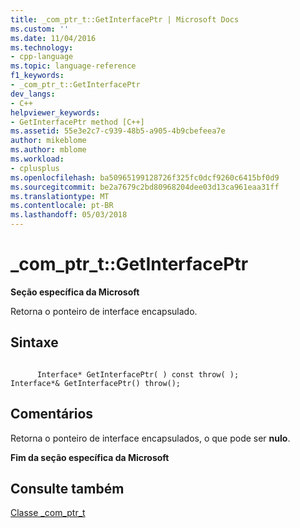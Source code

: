 ```yaml
---
title: _com_ptr_t::GetInterfacePtr | Microsoft Docs
ms.custom: ''
ms.date: 11/04/2016
ms.technology:
- cpp-language
ms.topic: language-reference
f1_keywords:
- _com_ptr_t::GetInterfacePtr
dev_langs:
- C++
helpviewer_keywords:
- GetInterfacePtr method [C++]
ms.assetid: 55e3e2c7-c939-48b5-a905-4b9cbefeea7e
author: mikeblome
ms.author: mblome
ms.workload:
- cplusplus
ms.openlocfilehash: ba50965199128726f325fc0dcf9260c6415bf0d9
ms.sourcegitcommit: be2a7679c2bd80968204dee03d13ca961eaa31ff
ms.translationtype: MT
ms.contentlocale: pt-BR
ms.lasthandoff: 05/03/2018
---
```

# <a name="comptrtgetinterfaceptr"></a>_com_ptr_t::GetInterfacePtr
**Seção específica da Microsoft**  
  
 Retorna o ponteiro de interface encapsulado.  
  
## <a name="syntax"></a>Sintaxe  
  
```  
  
      Interface* GetInterfacePtr( ) const throw( );   
Interface*& GetInterfacePtr() throw();  
```  
  
## <a name="remarks"></a>Comentários  
 Retorna o ponteiro de interface encapsulados, o que pode ser **nulo**.  
  
 **Fim da seção específica da Microsoft**  
  
## <a name="see-also"></a>Consulte também  
 [Classe _com_ptr_t](../cpp/com-ptr-t-class.md)